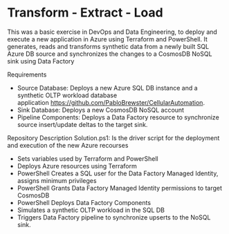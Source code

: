 # Transform - Extract - Load
This was a basic exercise in DevOps and Data Engineering, to deploy and execute a new application in Azure using Terraform and PowerShell. It generates, reads and transforms synthetic data from a newly built SQL Azure DB source and synchronizes the changes to a CosmosDB NoSQL sink using Data Factory

Requirements
 - Source Database: Deploys a new Azure SQL DB instance and a synthetic OLTP workload database application https://github.com/PabloBrewster/CellularAutomation.
 - Sink Database: Deploys a new CosmosDB NoSQL account
 - Pipeline Components: Deploys a Data Factory resource to synchronize source insert/update deltas to the target sink.

Repository Description Solution.ps1: Is the driver script for the deployment and execution of the new Azure recourses
 - Sets variables used by Terraform and PowerShell
 - Deploys Azure resources using Terraform
 - PowerShell Creates a SQL user for the Data Factory Managed Identity, assigns minimum privileges
 - PowerShell Grants Data Factory Managed Identity permissions to target CosmosDB
 - PowerShell Deploys Data Factory Components
 - Simulates a synthetic OLTP workload in the SQL DB
 - Triggers Data Factory pipeline to synchronize upserts to the NoSQL sink.
